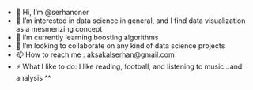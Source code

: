 - 👋 Hi, I’m @serhanoner
- 👀 I’m interested in data science in general, and I find data visualization as a mesmerizing concept
- 🌱 I’m currently learning boosting algorithms
- 💞️ I’m looking to collaborate on any kind of data science projects
- 📫 How to reach me : aksakalserhan@gmail.com
- ⚡ What I like to do: I like reading, football, and listening to music...and analysis ^^

<!---
serhanoner/serhanoner is a ✨ special ✨ repository because its `README.md` (this file) appears on your GitHub profile.
You can click the Preview link to take a look at your changes.
--->
